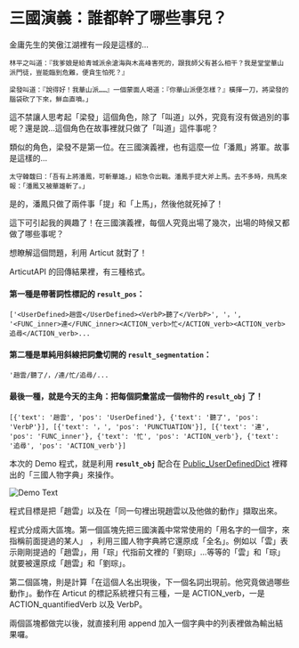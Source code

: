 # 三國演義：誰都幹了哪些事兒？

金庸先生的笑傲江湖裡有一段是這樣的…

```
林平之叫道：『我爹娘是給青城派余滄海與木高峰害死的，跟我師父有甚么相干？我是堂堂華山派門徒，豈能臨到危難，便貪生怕死？』

梁發叫道：『說得好！我華山派……』一個蒙面人喝道：『你華山派便怎樣？』橫揮一刀，將梁發的腦袋砍了下來，鮮血直噴。」
```  

這不禁讓人思考起「梁發」這個角色，除了「叫道」以外，究竟有沒有做過別的事呢？還是說…這個角色在故事裡就只做了「叫道」這件事呢？

類似的角色，梁發不是第一位。在三國演義裡，也有這麼一位「潘鳳」將軍。故事是這樣的…

```
太守韓馥曰：「吾有上將潘鳳，可斬華雄。」紹急令出戰。潘鳳手提大斧上馬。去不多時，飛馬來報：「潘鳳又被華雄斬了。」
```
是的，潘鳳只做了兩件事「提」和「上馬」，然後他就死掉了！

這下可引起我的興趣了！在三國演義裡，每個人究竟出場了幾次，出場的時候又都做了哪些事呢？

想瞭解這個問題，利用  Articut 就對了！

ArticutAPI 的回傳結果裡，有三種格式。  
#### 第一種是帶著詞性標記的 **`result_pos`**：
```
['<UserDefined>趙雲</UserDefined><VerbP>聽了</VerbP>', '，', '<FUNC_inner>連</FUNC_inner><ACTION_verb>忙</ACTION_verb><ACTION_verb>追尋</ACTION_verb>...
```
#### 第二種是單純用斜線把詞彙切開的 **`result_segmentation`**：
```
'趙雲/聽了/，/連/忙/追尋/...
```
#### 最後一種，就是今天的主角：把每個詞彙當成一個物件的 **`result_obj`** 了！
```
[{'text': '趙雲', 'pos': 'UserDefined'}, {'text': '聽了', 'pos': 'VerbP'}], [{'text': '，', 'pos': 'PUNCTUATION'}], [{'text': '連', 'pos': 'FUNC_inner'}, {'text': '忙', 'pos': 'ACTION_verb'}, {'text': '追尋', 'pos': 'ACTION_verb'}]
```
本次的 Demo 程式，就是利用 **`result_obj`** 配合在 [Public_UserDefinedDict](https://github.com/Droidtown/ArticutAPI/blob/master/Public_UserDefinedDict/KNOWLEDGE_%E4%B8%89%E5%9C%8B%E4%BA%BA%E7%89%A9.json) 裡釋出的「三國人物字典」來操作。

![Demo Text](https://64.media.tumblr.com/fc61f3ff32828d9e12883a8ae2482989/f488dd2c76f7c846-0f/s500x750/ca8f5b98619781663e05eeaf9401b18e6b66ccbb.png)

程式目標是把「趙雲」以及在「同一句裡出現趙雲以及他做的動作」擷取出來。

程式分成兩大區塊。第一個區塊先把三國演義中常常使用的「用名字的一個字，來指稱前面提過的某人」 ，利用三國人物字典將它還原成「全名」。例如以「雲」表示剛剛提過的「趙雲」，用「琮」代指前文裡的「劉琮」…等等的「雲」和「琮」就要被還原成「趙雲」和「劉琮」。

第二個區塊，則是計算「在這個人名出現後，下一個名詞出現前。他究竟做過哪些動作」。動作在 Articut 的標記系統裡只有三種，一是 ACTION_verb，一是 ACTION_quantifiedVerb 以及 VerbP。

兩個區塊都做完以後，就直接利用 append 加入一個字典中的列表裡做為輸出結果囉。
